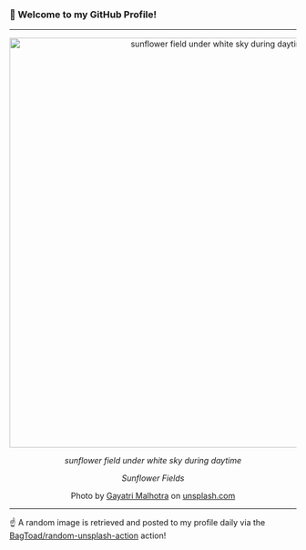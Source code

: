 ### 👋 Welcome to my GitHub Profile!

----

<div align="center">
  <img width="720" src="https://images.unsplash.com/photo-1596907734070-6d9f10f1b8cc?crop=entropy&cs=tinysrgb&fit=max&fm=jpg&ixid=M3w1NTI0OTR8MHwxfHJhbmRvbXx8fHx8fHx8fDE3MDk0NDYxMjV8&ixlib=rb-4.0.3&q=80&w=1080" alt="sunflower field under white sky during daytime">
  
  <em>sunflower field under white sky during daytime</em>
  
  <em>Sunflower Fields</em>
  
  Photo by [Gayatri Malhotra](http://gayatrimalhotra.com) on [unsplash.com](https://unsplash.com/)
</div>

----

☝️ A random image is retrieved and posted to my profile daily via the [BagToad/random-unsplash-action](https://github.com/BagToad/random-unsplash-action) action!
